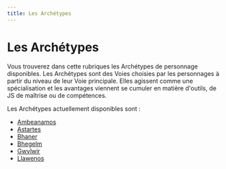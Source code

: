 ```yaml
---
title: Les Archétypes
---
```

# Les Archétypes
Vous trouverez dans cette rubriques les Archétypes de personnage disponibles. Les Archétypes sont des Voies choisies par les personnages à partir du niveau de leur Voie principale. Elles agissent comme une spécialisation et les avantages viennent se cumuler en matière d'outils, de JS de maîtrise ou de compétences.

Les Archétypes actuellement disponibles sont :

- [Ambeanamos](/archetypes/ambeanamos/)
- [Astartes](/archetypes/astartes/)
- [Bhaner](/archetypes/bhaner/)
- [Bhegelm](/archetypes/bhegelm/)
- [Gwylwir](/archetypes/gwylwir/)
- [Llawenos](/archetypes/llawenos/)
